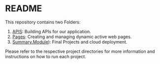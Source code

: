 # README
This repository contains two Folders:

1. [APIS](https://github.com/TomerBu/D290323ER/tree/main/ASP.Apis.Module): Building APIs for our application.
2. [Pages](https://github.com/TomerBu/D290323ER/tree/main/ASP.Pages.Module): Creating and managing dynamic active web pages.
3. [Summary.Module](https://github.com/TomerBu/D290323ER/tree/main/Final.Module.Summary.And.Cloud.Deployment)): Final Projects and cloud deployment.

Please refer to the respective project directories for more information and instructions on how to run each project.

